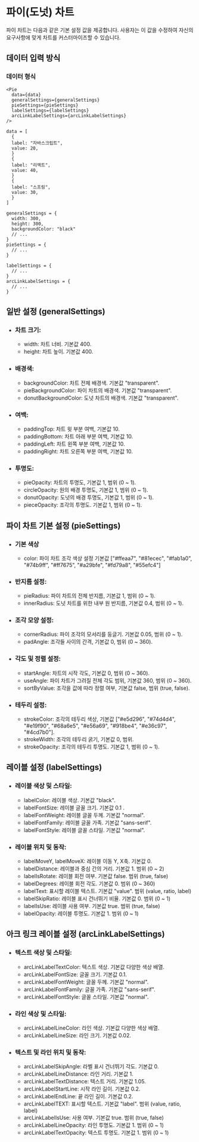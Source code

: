 # 파이(도넛) 차트

파이 차트는 다음과 같은 기본 설정 값을 제공합니다. 사용자는 이 값을 수정하여 자신의 요구사항에 맞게 차트를 커스터마이즈할 수 있습니다.

## 데이터 입력 방식

### 데이터 형식

```
<Pie
  data={data}
  generalSettings={generalSettings}
  pieSettings={pieSettings}
  labelSettings={labelSettings}
  arcLinkLabelSettings={arcLinkLabelSettings}
/>
```

```
data = [
  {
  label: "자바스크립트",
  value: 20,
  }
  {
  label: "리액트",
  value: 40,
  }
  {
  label: "스프링",
  value: 30,
  }
]
```

```
generalSettings = {
  width: 300,
  height: 300,
  backgroundColor: "black"
  // ...
}
pieSettings = {
  // ...
}

labelSettings = {
  // ...
}
arcLinkLabelSettings = {
  // ...
}
```

## 일반 설정 (generalSettings)

- ### 차트 크기:
  - width: 차트 너비. 기본값 400.
  - height: 차트 높이. 기본값 400.
- ### 배경색:
  - backgroundColor: 차트 전체 배경색. 기본값 "transparent".
  - pieBackgroundColor: 파이 차트의 배경색. 기본값 "transparent".
  - donutBackgroundColor: 도넛 차트의 배경색. 기본값 "transparent".
- ### 여백:
  - paddingTop: 차트 윗 부분 여백, 기본값 10.
  - paddingBottom: 차트 아래 부분 여백, 기본값 10.
  - paddingLeft: 차트 왼쪽 부분 여백, 기본값 10.
  - paddingRight: 차트 오른쪽 부분 여백, 기본값 10.
- ### 투명도:
  - pieOpacity: 차트의 투명도, 기본값 1, 범위 (0 ~ 1).
  - circleOpacity: 원의 배경 투명도, 기본값 1, 범위 (0 ~ 1).
  - donutOpacity: 도넛의 배경 투명도, 기본값 1, 범위 (0 ~ 1).
  - pieceOpacity: 조각의 투명도. 기본값 1, 범위 (0 ~ 1).

## 파이 차트 기본 설정 (pieSettings)

- ### 기본 색상

  - color: 파이 차트 조각 색상 설정 기본값 ["#ffeaa7", "#81ecec", "#fab1a0", "#74b9ff", "#ff7675", "#a29bfe", "#fd79a8", "#55efc4"]

- ### 반지름 설정:
  - pieRadius: 파이 차트의 전체 반지름, 기본값 1, 범위 (0 ~ 1).
  - innerRadius: 도넛 차트를 위한 내부 원 반지름, 기본값 0.4, 범위 (0 ~ 1).
- ### 조각 모양 설정:
  - cornerRadius: 파이 조각의 모서리를 둥글기. 기본값 0.05, 범위 (0 ~ 1).
  - padAngle: 조각들 사이의 간격, 기본값 0, 범위 (0 ~ 360).
- ### 각도 및 정렬 설정:
  - startAngle: 차트의 시작 각도, 기본값 0, 범위 (0 ~ 360).
  - useAngle: 파이 차트가 그려질 전체 각도 범위, 기본값 360, 범위 (0 ~ 360).
  - sortByValue: 조각을 값에 따라 정렬 여부, 기본값 false, 범위 (true, false).
- ### 테두리 설정:
  - strokeColor: 조각의 테두리 색상, 기본값 ["#e5d296", "#74d4d4", "#e19f90", "#68a6e5", "#e56a69", "#918be4", "#e36c97", "#4cd7b0"].
  - strokeWidth: 조각의 테두리 굵기, 기본값 0, 범위.
  - strokeOpacity: 조각의 테두리 투명도. 기본값 1, 범위 (0 ~ 1).

## 레이블 설정 (labelSettings)

- ### 레이블 색상 및 스타일:
  - labelColor: 레이블 색상. 기본값 "black".
  - labelFontSize: 레이블 글꼴 크기. 기본값 0.1 .
  - labelFontWeight: 레이블 글꼴 두께. 기본값 "normal".
  - labelFontFamily: 레이블 글꼴 가족. 기본값 "sans-serif".
  - labelFontStyle: 레이블 글꼴 스타일. 기본값 "normal".
- ### 레이블 위치 및 동작:
  - labelMoveY, labelMoveX: 레이블 이동 Y, X축. 기본값 0.
  - labelDistance: 레이블과 중심 간의 거리. 기본값 1. 범위 (0 ~ 2)
  - labelIsRotate: 레이블 회전 여부. 기본값 false. 범위 (true, false)
  - labelDegrees: 레이블 회전 각도. 기본값 0. 범위 (0 ~ 360)
  - labelText: 표시할 레이블 텍스트. 기본값 "value". 범위 (value, ratio, label)
  - labelSkipRatio: 레이블 표시 건너뛰기 비율. 기본값 0. 범위 (0 ~ 1)
  - labelIsUse: 레이블 사용 여부. 기본값 true. 범위 (true, false)
  - labelOpacity: 레이블 투명도. 기본값 1. 범위 (0 ~ 1)

## 아크 링크 레이블 설정 (arcLinkLabelSettings)

- ### 텍스트 색상 및 스타일:
  - arcLinkLabelTextColor: 텍스트 색상. 기본값 다양한 색상 배열.
  - arcLinkLabelFontSize: 글꼴 크기. 기본값 0.1.
  - arcLinkLabelFontWeight: 글꼴 두께. 기본값 "normal".
  - arcLinkLabelFontFamily: 글꼴 가족. 기본값 "sans-serif".
  - arcLinkLabelFontStyle: 글꼴 스타일. 기본값 "normal".
- ### 라인 색상 및 스타일:
  - arcLinkLabelLineColor: 라인 색상. 기본값 다양한 색상 배열.
  - arcLinkLabelLineSize: 라인 크기. 기본값 0.02.
- ### 텍스트 및 라인 위치 및 동작:
  - arcLinkLabelSkipAngle: 라벨 표시 건너뛰기 각도. 기본값 0.
  - arcLinkLabelLineDistance: 라인 거리. 기본값 1.
  - arcLinkLabelTextDistance: 텍스트 거리. 기본값 1.05.
  - arcLinkLabelStartLine: 시작 라인 길이. 기본값 0.2.
  - arcLinkLabelEndLine: 끝 라인 길이. 기본값 0.2.
  - arcLinkLabelTEXT: 표시할 텍스트. 기본값 "label". 범위 (value, ratio, label)
  - arcLinkLabelIsUse: 사용 여부. 기본값 true. 범위 (true, false)
  - arcLinkLabelLineOpacity: 라인 투명도. 기본값 1. 범위 (0 ~ 1)
  - arcLinkLabelTextOpacity: 텍스트 투명도. 기본값 1. 범위 (0 ~ 1)
